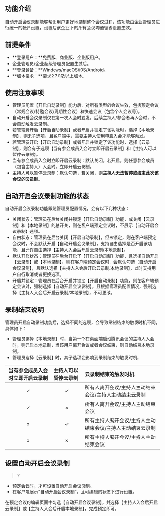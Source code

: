 

## 功能介绍
自动开启会议录制能够帮助用户更好地录制整个会议过程，该功能由企业管理员进行统一的帐户设置，设置后该企业下的所有会议均遵循该设置生效。

## 前提条件
- **登录用户：**免费版、商业版、企业版用户。
- 企业管理员/企业超级管理员配置生效后。
- **登录设备：**Windows/macOS/iOS/Android。
- **版本要求：**要求2.7.0及以上版本。

## 使用注意事项
- 管理员配置【开启自动录制】能力后，对所有类型的会议生效，包括预定会议（常规会议/特邀会议/周期性会议）和快速会议（包含个人会议号）。
- 自动开启会议录制仅在第一次入会时触发，后续主持人/参会者再入会时，不会自动触发云录制。
- 若管理员开启【开启自动录制】或者开启并锁定了该功能时，选择【本地录制】，则无子选项，且客户端中，需要主持人使用电脑入会才能够触发。
- 若管理员开启【开启自动录制】或者开启并锁定了该功能时，选择【云录制】，则会有子选项【当有参会成员入会时立即开启云录制】和【主持人可以暂停云录制】。
- 当有参会成员入会时立即开启云录制：默认关闭，若开启，则任意参会成员（包含主持人）入会时，立即开启云录制。
- 主持人可以暂停云录制：默认勾选，若关闭，则**主持人无法暂停或结束此次该会议的云录制**。

## 自动开启会议录制功能的状态
自动开启会议录制功能跟随管理员配置情况，会有以下几种状态：
 - 关闭状态：管理员在后台关闭并锁定【开启自动录制】功能，或关闭【云录制】和【本地录制】的总开关，则在客户端预定会议时，不展示【自动开启会议录制】选项。
 - 自由状态：管理员在后台关闭【开启自动录制】，但未锁定，则在客户端预定会议时，不会默认开启【自动开启会议录制】，支持自由选择是否开启该功能，且允许自由选择【主持人入会后开启云录制/本地录制】。
 - 默认开启状态：管理员在后台开启了【开启自动录制】功能，且选择自动开启【云录制】或【本地录制】，则在客户端预定会议时，会默认勾选【自动开启会议录制】，且默认选择【主持人入会后开启云录制/本地录制】，此时支持用户自行取消或者更换选项。
 - 开启并锁定：管理员在后台开启并锁定【开启自动录制】功能，则在客户端预定会议时，强制选择【自动开启会议录制】，且根据管理员配置情况，强制选择【主持人入会后开启云录制/本地录制】，不可更改。

## 录制结束说明
管理员开启自动录制功能后，选择不同的选项，会导致录制结束的触发时机不同，具体如下：
- 管理员选择【本地录制】时，当第一个在桌面端启动腾讯会议的主持人入会时，则开启本地录制，当该用户离开会议或者会议结束，则自动结束本地录制。
- 管理员选择【云录制】时，其子选项会影响到录制结束的触发时机。
<table>
<thead>
<tr>
<th>当有参会成员入会时立即开启云录制</th>
<th align="left">主持人可以暂停云录制</th>
<th align="left">云录制结束的触发时机</th>
</tr>
</thead>
<tbody><tr>
<td><center>✓</td>
<td><center>✓</td>
<td align="left">所有人离开会议/主持人主动结束会议/主持人主动结束云录制</td>
</tr>
<tr>
<td><center>✓</td>
<td align="left"><center>×</td>
<td align="left">所有人离开会议/主持人主动结束会议</td>
</tr>
<tr>
<td><center>×</td>
<td align="left"><center>✓</td>
<td align="left">所有主持人离开会议/主持人主动结束会议/主持人主动结束云录制</td>
</tr>
<tr>
<td><center>×</td>
<td align="left"><center>×</td>
<td align="left">所有主持人离开会议/主持人主动结束会议</td>
</tr>
</tbody></table>

## 设置自动开启会议录制
>?
- 预定会议时，才可设置自动开启会议录制。
- 在客户端展示“自动开启会议录制”，且可编辑的状态下进行设置。


在预定会议的编辑页面中勾选【自动开启会议录制】，并选择【主持人入会后开启云录制】或【主持人入会后开启本地录制】，完成预定即可。
